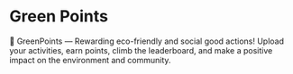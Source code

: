 # Green Points
🌱 GreenPoints — Rewarding eco-friendly and social good actions! Upload your activities, earn points, climb the leaderboard, and make a positive impact on the environment and community.
